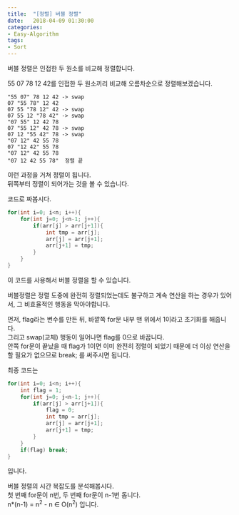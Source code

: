 ```yaml
---
title:  "[정렬] 버블 정렬"
date:   2018-04-09 01:30:00
categories:
- Easy-Algorithm
tags:
- Sort
---
```


버블 정렬은 인접한 두 원소를 비교해 정렬합니다.

55 07 78 12 42를 인접한 두 원소끼리 비교해 오름차순으로 정렬해보겠습니다.

```
"55 07" 78 12 42 -> swap
07 "55 78" 12 42  
07 55 "78 12" 42 -> swap
07 55 12 "78 42" -> swap
"07 55" 12 42 78  
07 "55 12" 42 78 -> swap
07 12 "55 42" 78 -> swap
"07 12" 42 55 78  
07 "12 42" 55 78  
"07 12" 42 55 78  
"07 12 42 55 78"  정렬 끝
```
이런 과정을 거쳐 정렬이 됩니다.<br>
뒤쪽부터 정렬이 되어가는 것을 볼 수 있습니다.

코드로 짜봅시다.
```cpp
for(int i=0; i<n; i++){
    for(int j=0; j<n-1; j++){
        if(arr[j] > arr[j+1]){
            int tmp = arr[j];
            arr[j] = arr[j+1];
            arr[j+1] = tmp;
        }
    }
}
```
이 코드를 사용해서 버블 정렬을 할 수 있습니다.

버블정렬은 정렬 도중에 완전히 정렬되었는데도 불구하고 계속 연산을 하는 경우가 있어서, 그 비효율적인 행동을 막아야합니다.

먼저, flag라는 변수를 만든 뒤, 바깥쪽 for문 내부 맨 위에서 1이라고 초기화를 해줍니다.<br>
그리고 swap(교체) 행동이 일어나면 flag를 0으로 바꿉니다.<br>
안쪽 for문이 끝났을 때 flag가 1이면 이미 완전히 정렬이 되었기 때문에 더 이상 연산을 할 필요가 없으므로 break; 를 써주시면 됩니다.<br>

최종 코드는
```cpp
for(int i=0; i<n; i++){
    int flag = 1;
    for(int j=0; j<n-1; j++){
        if(arr[j] > arr[j+1]){
            flag = 0;
            int tmp = arr[j];
            arr[j] = arr[j+1];
            arr[j+1] = tmp;
        }
    }
    if(flag) break;
}
```
입니다.

버블 정렬의 시간 복잡도를 분석해봅시다.<br>
첫 번째 for문이 n번, 두 번째 for문이 n-1번 돕니다.<br>
n*(n-1) = n<sup>2</sup> - n ∈ O(n<sup>2</sup>) 입니다.
